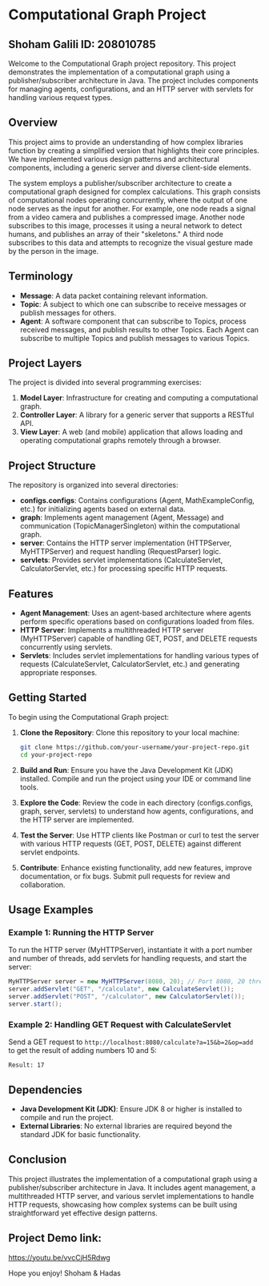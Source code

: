 # Computational Graph Project
## Shoham Galili ID: 208010785

Welcome to the Computational Graph project repository. This project demonstrates the implementation of a computational graph using a publisher/subscriber architecture in Java. The project includes components for managing agents, configurations, and an HTTP server with servlets for handling various request types.

## Overview

This project aims to provide an understanding of how complex libraries function by creating a simplified version that highlights their core principles. We have implemented various design patterns and architectural components, including a generic server and diverse client-side elements.

The system employs a publisher/subscriber architecture to create a computational graph designed for complex calculations. This graph consists of computational nodes operating concurrently, where the output of one node serves as the input for another. For example, one node reads a signal from a video camera and publishes a compressed image. Another node subscribes to this image, processes it using a neural network to detect humans, and publishes an array of their "skeletons." A third node subscribes to this data and attempts to recognize the visual gesture made by the person in the image.

## Terminology

- **Message**: A data packet containing relevant information.
- **Topic**: A subject to which one can subscribe to receive messages or publish messages for others.
- **Agent**: A software component that can subscribe to Topics, process received messages, and publish results to other Topics. Each Agent can subscribe to multiple Topics and publish messages to various Topics.

## Project Layers

The project is divided into several programming exercises:

1. **Model Layer**: Infrastructure for creating and computing a computational graph.
2. **Controller Layer**: A library for a generic server that supports a RESTful API.
3. **View Layer**: A web (and mobile) application that allows loading and operating computational graphs remotely through a browser.

## Project Structure

The repository is organized into several directories:

- **configs.configs**: Contains configurations (Agent, MathExampleConfig, etc.) for initializing agents based on external data.
- **graph**: Implements agent management (Agent, Message) and communication (TopicManagerSingleton) within the computational graph.
- **server**: Contains the HTTP server implementation (HTTPServer, MyHTTPServer) and request handling (RequestParser) logic.
- **servlets**: Provides servlet implementations (CalculateServlet, CalculatorServlet, etc.) for processing specific HTTP requests.

## Features

- **Agent Management**: Uses an agent-based architecture where agents perform specific operations based on configurations loaded from files.
- **HTTP Server**: Implements a multithreaded HTTP server (MyHTTPServer) capable of handling GET, POST, and DELETE requests concurrently using servlets.
- **Servlets**: Includes servlet implementations for handling various types of requests (CalculateServlet, CalculatorServlet, etc.) and generating appropriate responses.

## Getting Started

To begin using the Computational Graph project:

1. **Clone the Repository**: Clone this repository to your local machine:

   ```sh
   git clone https://github.com/your-username/your-project-repo.git
   cd your-project-repo
   ```

2. **Build and Run**: Ensure you have the Java Development Kit (JDK) installed. Compile and run the project using your IDE or command line tools.

3. **Explore the Code**: Review the code in each directory (configs.configs, graph, server, servlets) to understand how agents, configurations, and the HTTP server are implemented.

4. **Test the Server**: Use HTTP clients like Postman or curl to test the server with various HTTP requests (GET, POST, DELETE) against different servlet endpoints.

5. **Contribute**: Enhance existing functionality, add new features, improve documentation, or fix bugs. Submit pull requests for review and collaboration.

## Usage Examples

### Example 1: Running the HTTP Server

To run the HTTP server (MyHTTPServer), instantiate it with a port number and number of threads, add servlets for handling requests, and start the server:

```java
MyHTTPServer server = new MyHTTPServer(8080, 20); // Port 8080, 20 threads
server.addServlet("GET", "/calculate", new CalculateServlet());
server.addServlet("POST", "/calculator", new CalculatorServlet());
server.start();
```

### Example 2: Handling GET Request with CalculateServlet

Send a GET request to `http://localhost:8080/calculate?a=15&b=2&op=add` to get the result of adding numbers 10 and 5:

```
Result: 17
```

## Dependencies

- **Java Development Kit (JDK)**: Ensure JDK 8 or higher is installed to compile and run the project.
- **External Libraries**: No external libraries are required beyond the standard JDK for basic functionality.

## Conclusion

This project illustrates the implementation of a computational graph using a publisher/subscriber architecture in Java. It includes agent management, a multithreaded HTTP server, and various servlet implementations to handle HTTP requests, showcasing how complex systems can be built using straightforward yet effective design patterns.

## Project Demo link:
https://youtu.be/vvcCjH5Rdwg

Hope you enjoy! 
Shoham & Hadas
